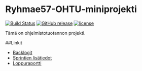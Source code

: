 # Ryhmae57-OHTU-miniprojekti
[![Build Status](https://travis-ci.org/GandhiCorn/Ryhmae57-OHTU-miniprojekti.svg?branch=master)](https://travis-ci.org/GandhiCorn/Ryhmae57-OHTU-miniprojekti)
[![GitHub release](https://img.shields.io/badge/release-sprint4-brightgreen.svg?style=flat)](https://github.com/GandhiCorn/Ryhmae57-OHTU-miniprojekti/releases/latest)
[![license](https://img.shields.io/badge/licence-BSD-blue.svg)](Licence.md)

Tämä on ohjelmistotuotannon projekti.

##Linkit

 * [Backlogit](https://docs.google.com/spreadsheets/d/1iOIeiMx6qpFDYUv1ATwVB0oleIGAdKIRVhUBGKW_59s/edit#gid=0)
 * [Sprintien lisätiedot](https://docs.google.com/document/d/1veURShc9Tfzocw2btbIpS3__S_MsQengfhcCEZiGm2w/edit)
 * [Loppuraportti](https://docs.google.com/document/d/1tydyjbXjcfjlcmVL1gVcrEtXiHxSCXhPnQahdvt7PC8/edit?usp=sharing)

